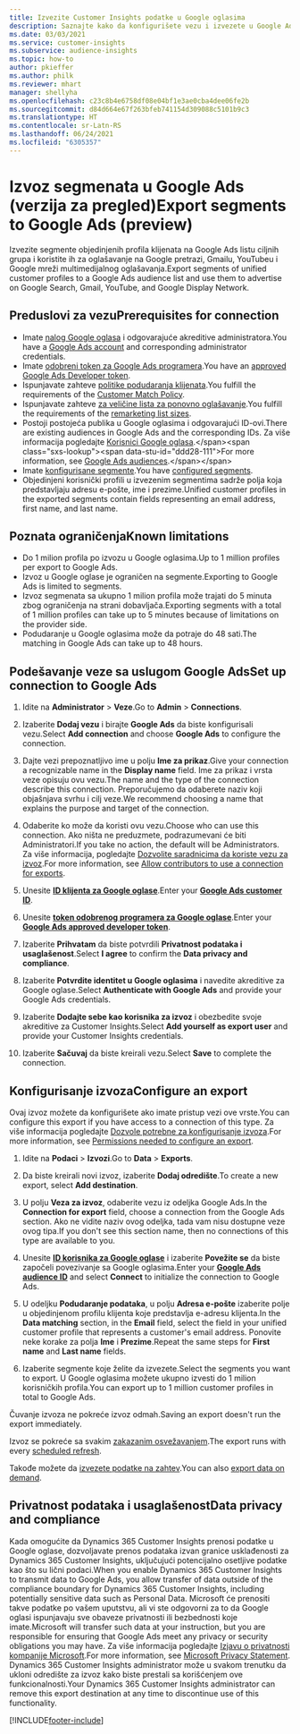 ```yaml
---
title: Izvezite Customer Insights podatke u Google oglasima
description: Saznajte kako da konfigurišete vezu i izvezete u Google Ads.
ms.date: 03/03/2021
ms.service: customer-insights
ms.subservice: audience-insights
ms.topic: how-to
author: pkieffer
ms.author: philk
ms.reviewer: mhart
manager: shellyha
ms.openlocfilehash: c23c8b4e6758df08e04bf1e3ae0cba4dee06fe2b
ms.sourcegitcommit: d84d664e67f263bfeb741154d309088c5101b9c3
ms.translationtype: HT
ms.contentlocale: sr-Latn-RS
ms.lasthandoff: 06/24/2021
ms.locfileid: "6305357"
---
```

# <a name="export-segments-to-google-ads-preview"></a><span data-ttu-id="ddd28-103">Izvoz segmenata u Google Ads (verzija za pregled)</span><span class="sxs-lookup"><span data-stu-id="ddd28-103">Export segments to Google Ads (preview)</span></span>

<span data-ttu-id="ddd28-104">Izvezite segmente objedinjenih profila klijenata na Google Ads listu ciljnih grupa i koristite ih za oglašavanje na Google pretrazi, Gmailu, YouTubeu i Google mreži multimedijalnog oglašavanja.</span><span class="sxs-lookup"><span data-stu-id="ddd28-104">Export segments of unified customer profiles to a Google Ads audience list and use them to advertise on Google Search, Gmail, YouTube, and Google Display Network.</span></span> 

## <a name="prerequisites-for-connection"></a><span data-ttu-id="ddd28-105">Preduslovi za vezu</span><span class="sxs-lookup"><span data-stu-id="ddd28-105">Prerequisites for connection</span></span>

-   <span data-ttu-id="ddd28-106">Imate [nalog Google oglasa](https://ads.google.com/) i odgovarajuće akreditive administratora.</span><span class="sxs-lookup"><span data-stu-id="ddd28-106">You have a [Google Ads account](https://ads.google.com/) and corresponding administrator credentials.</span></span>
-   <span data-ttu-id="ddd28-107">Imate [odobreni token za Google Ads programera](https://developers.google.com/google-ads/api/docs/first-call/dev-token).</span><span class="sxs-lookup"><span data-stu-id="ddd28-107">You have an [approved Google Ads Developer token](https://developers.google.com/google-ads/api/docs/first-call/dev-token).</span></span> 
-   <span data-ttu-id="ddd28-108">Ispunjavate zahteve [politike podudaranja klijenata](https://support.google.com/adspolicy/answer/6299717).</span><span class="sxs-lookup"><span data-stu-id="ddd28-108">You fulfill the requirements of the [Customer Match Policy](https://support.google.com/adspolicy/answer/6299717).</span></span>
-   <span data-ttu-id="ddd28-109">Ispunjavate zahteve [za veličine lista za ponovno oglašavanje](https://support.google.com/google-ads/answer/7558048).</span><span class="sxs-lookup"><span data-stu-id="ddd28-109">You fulfill the requirements of the [remarketing list sizes](https://support.google.com/google-ads/answer/7558048).</span></span>
-   <span data-ttu-id="ddd28-110">Postoji postojeća publika u Google oglasima i odgovarajući ID-ovi.</span><span class="sxs-lookup"><span data-stu-id="ddd28-110">There are existing audiences in Google Ads and the corresponding IDs.</span></span> <span data-ttu-id="ddd28-111">Za više informacija pogledajte [Korisnici Google oglasa](https://support.google.com/google-ads/answer/7558048?hl=en#:~:text=Audience%20lists%20is%20a%20section,Display%20Network%20through%20remarketing%20campaigns.).</span><span class="sxs-lookup"><span data-stu-id="ddd28-111">For more information, see [Google Ads audiences](https://support.google.com/google-ads/answer/7558048?hl=en#:~:text=Audience%20lists%20is%20a%20section,Display%20Network%20through%20remarketing%20campaigns.).</span></span>
-   <span data-ttu-id="ddd28-112">Imate [konfigurisane segmente](segments.md).</span><span class="sxs-lookup"><span data-stu-id="ddd28-112">You have [configured segments](segments.md).</span></span>
-   <span data-ttu-id="ddd28-113">Objedinjeni korisnički profili u izvezenim segmentima sadrže polja koja predstavljaju adresu e-pošte, ime i prezime.</span><span class="sxs-lookup"><span data-stu-id="ddd28-113">Unified customer profiles in the exported segments contain fields representing an email address, first name, and last name.</span></span>

## <a name="known-limitations"></a><span data-ttu-id="ddd28-114">Poznata ograničenja</span><span class="sxs-lookup"><span data-stu-id="ddd28-114">Known limitations</span></span>

- <span data-ttu-id="ddd28-115">Do 1 milion profila po izvozu u Google oglasima.</span><span class="sxs-lookup"><span data-stu-id="ddd28-115">Up to 1 million profiles per export to Google Ads.</span></span>
- <span data-ttu-id="ddd28-116">Izvoz u Google oglase je ograničen na segmente.</span><span class="sxs-lookup"><span data-stu-id="ddd28-116">Exporting to Google Ads is limited to segments.</span></span>
- <span data-ttu-id="ddd28-117">Izvoz segmenata sa ukupno 1 milion profila može trajati do 5 minuta zbog ograničenja na strani dobavljača.</span><span class="sxs-lookup"><span data-stu-id="ddd28-117">Exporting segments with a total of 1 million profiles can take up to 5 minutes because of limitations on the provider side.</span></span> 
- <span data-ttu-id="ddd28-118">Podudaranje u Google oglasima može da potraje do 48 sati.</span><span class="sxs-lookup"><span data-stu-id="ddd28-118">The matching in Google Ads can take up to 48 hours.</span></span>

## <a name="set-up-connection-to-google-ads"></a><span data-ttu-id="ddd28-119">Podešavanje veze sa uslugom Google Ads</span><span class="sxs-lookup"><span data-stu-id="ddd28-119">Set up connection to Google Ads</span></span>

1. <span data-ttu-id="ddd28-120">Idite na **Administrator** > **Veze**.</span><span class="sxs-lookup"><span data-stu-id="ddd28-120">Go to **Admin** > **Connections**.</span></span>

1. <span data-ttu-id="ddd28-121">Izaberite **Dodaj vezu** i birajte **Google Ads** da biste konfigurisali vezu.</span><span class="sxs-lookup"><span data-stu-id="ddd28-121">Select **Add connection** and choose **Google Ads** to configure the connection.</span></span>

1. <span data-ttu-id="ddd28-122">Dajte vezi prepoznatljivo ime u polju **Ime za prikaz**.</span><span class="sxs-lookup"><span data-stu-id="ddd28-122">Give your connection a recognizable name in the **Display name** field.</span></span> <span data-ttu-id="ddd28-123">Ime za prikaz i vrsta veze opisuju ovu vezu.</span><span class="sxs-lookup"><span data-stu-id="ddd28-123">The name and the type of the connection describe this connection.</span></span> <span data-ttu-id="ddd28-124">Preporučujemo da odaberete naziv koji objašnjava svrhu i cilj veze.</span><span class="sxs-lookup"><span data-stu-id="ddd28-124">We recommend choosing a name that explains the purpose and target of the connection.</span></span>

1. <span data-ttu-id="ddd28-125">Odaberite ko može da koristi ovu vezu.</span><span class="sxs-lookup"><span data-stu-id="ddd28-125">Choose who can use this connection.</span></span> <span data-ttu-id="ddd28-126">Ako ništa ne preduzmete, podrazumevani će biti Administratori.</span><span class="sxs-lookup"><span data-stu-id="ddd28-126">If you take no action, the default will be Administrators.</span></span> <span data-ttu-id="ddd28-127">Za više informacija, pogledajte [Dozvolite saradnicima da koriste vezu za izvoz](connections.md#allow-contributors-to-use-a-connection-for-exports).</span><span class="sxs-lookup"><span data-stu-id="ddd28-127">For more information, see [Allow contributors to use a connection for exports](connections.md#allow-contributors-to-use-a-connection-for-exports).</span></span>

1. <span data-ttu-id="ddd28-128">Unesite **[ID klijenta za Google oglase](https://support.google.com/google-ads/answer/1704344)**.</span><span class="sxs-lookup"><span data-stu-id="ddd28-128">Enter your **[Google Ads customer ID](https://support.google.com/google-ads/answer/1704344)**.</span></span>

1. <span data-ttu-id="ddd28-129">Unesite **[token odobrenog programera za Google oglase](https://developers.google.com/google-ads/api/docs/first-call/dev-token)**.</span><span class="sxs-lookup"><span data-stu-id="ddd28-129">Enter your **[Google Ads approved developer token](https://developers.google.com/google-ads/api/docs/first-call/dev-token)**.</span></span>

1. <span data-ttu-id="ddd28-130">Izaberite **Prihvatam** da biste potvrdili **Privatnost podataka i usaglašenost**.</span><span class="sxs-lookup"><span data-stu-id="ddd28-130">Select **I agree** to confirm the **Data privacy and compliance**.</span></span>

1. <span data-ttu-id="ddd28-131">Izaberite **Potvrdite identitet u Google oglasima** i navedite akreditive za Google oglase.</span><span class="sxs-lookup"><span data-stu-id="ddd28-131">Select **Authenticate with Google Ads** and provide your Google Ads credentials.</span></span>

1. <span data-ttu-id="ddd28-132">Izaberite **Dodajte sebe kao korisnika za izvoz** i obezbedite svoje akreditive za Customer Insights.</span><span class="sxs-lookup"><span data-stu-id="ddd28-132">Select **Add yourself as export user** and provide your Customer Insights credentials.</span></span>

1. <span data-ttu-id="ddd28-133">Izaberite **Sačuvaj** da biste kreirali vezu.</span><span class="sxs-lookup"><span data-stu-id="ddd28-133">Select **Save** to complete the connection.</span></span> 

## <a name="configure-an-export"></a><span data-ttu-id="ddd28-134">Konfigurisanje izvoza</span><span class="sxs-lookup"><span data-stu-id="ddd28-134">Configure an export</span></span>

<span data-ttu-id="ddd28-135">Ovaj izvoz možete da konfigurišete ako imate pristup vezi ove vrste.</span><span class="sxs-lookup"><span data-stu-id="ddd28-135">You can configure this export if you have access to a connection of this type.</span></span> <span data-ttu-id="ddd28-136">Za više informacija pogledajte [Dozvole potrebne za konfigurisanje izvoza](export-destinations.md#set-up-a-new-export).</span><span class="sxs-lookup"><span data-stu-id="ddd28-136">For more information, see [Permissions needed to configure an export](export-destinations.md#set-up-a-new-export).</span></span>

1. <span data-ttu-id="ddd28-137">Idite na **Podaci** > **Izvozi**.</span><span class="sxs-lookup"><span data-stu-id="ddd28-137">Go to **Data** > **Exports**.</span></span>

1. <span data-ttu-id="ddd28-138">Da biste kreirali novi izvoz, izaberite **Dodaj odredište**.</span><span class="sxs-lookup"><span data-stu-id="ddd28-138">To create a new export, select **Add destination**.</span></span>

1. <span data-ttu-id="ddd28-139">U polju **Veza za izvoz**, odaberite vezu iz odeljka Google Ads.</span><span class="sxs-lookup"><span data-stu-id="ddd28-139">In the **Connection for export** field, choose a connection from the Google Ads section.</span></span> <span data-ttu-id="ddd28-140">Ako ne vidite naziv ovog odeljka, tada vam nisu dostupne veze ovog tipa.</span><span class="sxs-lookup"><span data-stu-id="ddd28-140">If you don't see this section name, then no connections of this type are available to you.</span></span>

1. <span data-ttu-id="ddd28-141">Unesite **[ID korisnika za Google oglase](https://support.google.com/google-ads/answer/7558048?hl=en#:~:text=Audience%20lists%20is%20a%20section,Display%20Network%20through%20remarketing%20campaigns.)** i izaberite **Povežite se** da biste započeli povezivanje sa Google oglasima.</span><span class="sxs-lookup"><span data-stu-id="ddd28-141">Enter your **[Google Ads audience ID](https://support.google.com/google-ads/answer/7558048?hl=en#:~:text=Audience%20lists%20is%20a%20section,Display%20Network%20through%20remarketing%20campaigns.)** and select **Connect** to initialize the connection to Google Ads.</span></span>

1. <span data-ttu-id="ddd28-142">U odeljku **Podudaranje podataka**, u polju **Adresa e-pošte** izaberite polje u objedinjenom profilu klijenta koje predstavlja e-adresu klijenta.</span><span class="sxs-lookup"><span data-stu-id="ddd28-142">In the **Data matching** section, in the **Email** field, select the field in your unified customer profile that represents a customer's email address.</span></span> <span data-ttu-id="ddd28-143">Ponovite neke korake za polja **Ime** i **Prezime**.</span><span class="sxs-lookup"><span data-stu-id="ddd28-143">Repeat the same steps for **First name** and **Last name** fields.</span></span>

1. <span data-ttu-id="ddd28-144">Izaberite segmente koje želite da izvezete.</span><span class="sxs-lookup"><span data-stu-id="ddd28-144">Select the segments you want to export.</span></span> <span data-ttu-id="ddd28-145">U Google oglasima možete ukupno izvesti do 1 milion korisničkih profila.</span><span class="sxs-lookup"><span data-stu-id="ddd28-145">You can export up to 1 million customer profiles in total to Google Ads.</span></span>

<span data-ttu-id="ddd28-146">Čuvanje izvoza ne pokreće izvoz odmah.</span><span class="sxs-lookup"><span data-stu-id="ddd28-146">Saving an export doesn't run the export immediately.</span></span>

<span data-ttu-id="ddd28-147">Izvoz se pokreće sa svakim [zakazanim osvežavanjem](system.md#schedule-tab).</span><span class="sxs-lookup"><span data-stu-id="ddd28-147">The export runs with every [scheduled refresh](system.md#schedule-tab).</span></span> 

<span data-ttu-id="ddd28-148">Takođe možete da [izvezete podatke na zahtev](export-destinations.md#run-exports-on-demand).</span><span class="sxs-lookup"><span data-stu-id="ddd28-148">You can also [export data on demand](export-destinations.md#run-exports-on-demand).</span></span> 

## <a name="data-privacy-and-compliance"></a><span data-ttu-id="ddd28-149">Privatnost podataka i usaglašenost</span><span class="sxs-lookup"><span data-stu-id="ddd28-149">Data privacy and compliance</span></span>

<span data-ttu-id="ddd28-150">Kada omogućite da Dynamics 365 Customer Insights prenosi podatke u Google oglase, dozvoljavate prenos podataka izvan granice usklađenosti za Dynamics 365 Customer Insights, uključujući potencijalno osetljive podatke kao što su lični podaci.</span><span class="sxs-lookup"><span data-stu-id="ddd28-150">When you enable Dynamics 365 Customer Insights to transmit data to Google Ads, you allow transfer of data outside of the compliance boundary for Dynamics 365 Customer Insights, including potentially sensitive data such as Personal Data.</span></span> <span data-ttu-id="ddd28-151">Microsoft će prenositi takve podatke po vašem uputstvu, ali vi ste odgovorni za to da Google oglasi ispunjavaju sve obaveze privatnosti ili bezbednosti koje imate.</span><span class="sxs-lookup"><span data-stu-id="ddd28-151">Microsoft will transfer such data at your instruction, but you are responsible for ensuring that Google Ads meet any privacy or security obligations you may have.</span></span> <span data-ttu-id="ddd28-152">Za više informacija pogledajte [Izjavu o privatnosti kompanije Microsoft](https://go.microsoft.com/fwlink/?linkid=396732).</span><span class="sxs-lookup"><span data-stu-id="ddd28-152">For more information, see [Microsoft Privacy Statement](https://go.microsoft.com/fwlink/?linkid=396732).</span></span>
<span data-ttu-id="ddd28-153">Dynamics 365 Customer Insights administrator može u svakom trenutku da ukloni odredište za izvoz kako biste prestali sa korišćenjem ove funkcionalnosti.</span><span class="sxs-lookup"><span data-stu-id="ddd28-153">Your Dynamics 365 Customer Insights administrator can remove this export destination at any time to discontinue use of this functionality.</span></span>


[!INCLUDE[footer-include](../includes/footer-banner.md)]
